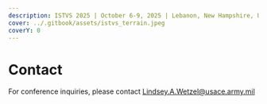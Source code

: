 ```yaml
---
description: ISTVS 2025 | October 6-9, 2025 | Lebanon, New Hampshire, USA
cover: ../.gitbook/assets/istvs_terrain.jpeg
coverY: 0
---
```


# Contact

For conference inquiries, please contact Lindsey.A.Wetzel@usace.army.mil

